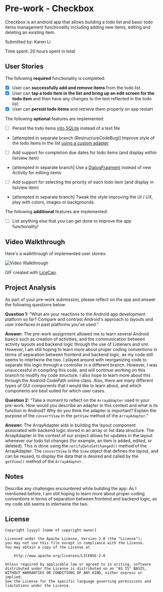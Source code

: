 # Pre-work - Checkbox

Checkbox is an android app that allows building a todo list and basic todo items management functionality including adding new items, editing and deleting an existing item.

Submitted by: Karen Li

Time spent: 20 hours spent in total

## User Stories

The following **required** functionality is completed:

* [x] User can **successfully add and remove items** from the todo list
* [x] User can **tap a todo item in the list and bring up an edit screen for the todo item** and then have any changes to the text reflected in the todo list.
* [x] User can **persist todo items** and retrieve them properly on app restart

The following **optional** features are implemented:

* [ ] Persist the todo items [into SQLite](http://guides.codepath.com/android/Persisting-Data-to-the-Device#sqlite) instead of a text file
* [attempted in separate branch (RestructureCodeBug)] Improve style of the todo items in the list [using a custom adapter](http://guides.codepath.com/android/Using-an-ArrayAdapter-with-ListView)
* [ ] Add support for completion due dates for todo items (and display within listview item)
* [attempted in separate branch] Use a [DialogFragment](http://guides.codepath.com/android/Using-DialogFragment) instead of new Activity for editing items
* [ ] Add support for selecting the priority of each todo item (and display in listview item)
* [attempted in separate branch] Tweak the style improving the UI / UX, play with colors, images or backgrounds

The following **additional** features are implemented:

* [ ] List anything else that you can get done to improve the app functionality!

## Video Walkthrough

Here's a walkthrough of implemented user stories:

<img src='http://imgur.com/ZWCCD7j' title='Video Walkthrough' width='' alt='Video Walkthrough' />

GIF created with [LiceCap](http://www.cockos.com/licecap/).

## Project Analysis

As part of your pre-work submission, please reflect on the app and answer the following questions below:

**Question 1:** "What are your reactions to the Android app development platform so far? Compare and contrast Android's approach to layouts and user interfaces in past platforms you've used."

**Answer:** The pre-work assignment allowed me to learn several Android basics such as creation of activities, and the communication between activity layouts and backend logic through the use of Listeners and xml. However, I am still hoping to learn more about proper coding conventions in terms of separation between frontend and backend logic, as my code still seems to intertwine the two. I played around with reorganizing code to separate this logic through a controller in a different branch. However, I was unsuccessful in compiling this code, and will continue working on this branch to modify my code structure. I also hope to learn more about this through the Android CodePath online class. Also, there are many different types of GUI components that I would like to learn about, and which components are best suited for which user cases.

**Question 2:** "Take a moment to reflect on the `ArrayAdapter` used in your pre-work. How would you describe an adapter in this context and what is its function in Android? Why do you think the adapter is important? Explain the purpose of the `convertView` in the `getView` method of the `ArrayAdapter`."

**Answer:** The ArrayAdapter aids in building the layout component associated with backend logic stored in an array or list data structure. The ArrayAdapter in the context of our project allows for updates in the layout whenever our todo list changes (for example, an item is added, edited, or deleted). This is done using the `notifyDataSetChanged()` method of the ArrayAdapter. The `convertView` is the `View` object that defines the layout, and can be reused, to display the data that is desired and called by the `getView()` method of the `ArrayAdapter`.

## Notes

Describe any challenges encountered while building the app:
As I mentioned before, I am still hoping to learn more about proper coding conventions in terms of separation between frontend and backend logic, as my code still seems to intertwine the two.

## License

    Copyright [yyyy] [name of copyright owner]

    Licensed under the Apache License, Version 2.0 (the "License");
    you may not use this file except in compliance with the License.
    You may obtain a copy of the License at

        http://www.apache.org/licenses/LICENSE-2.0

    Unless required by applicable law or agreed to in writing, software
    distributed under the License is distributed on an "AS IS" BASIS,
    WITHOUT WARRANTIES OR CONDITIONS OF ANY KIND, either express or implied.
    See the License for the specific language governing permissions and
    limitations under the License.
